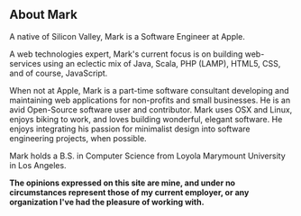 ## About Mark

A native of Silicon Valley, Mark is a Software Engineer at Apple.

A web technologies expert, Mark's current focus is on building web-services using an eclectic mix of Java, Scala, PHP (LAMP), HTML5, CSS, and of course, JavaScript.

When not at Apple, Mark is a part-time software consultant developing and maintaining web applications for non-profits and small businesses. He is an avid Open-Source software user and contributor.  Mark uses OSX and Linux, enjoys biking to work, and loves building wonderful, elegant software. He enjoys integrating his passion for minimalist design into software engineering projects, when possible.

Mark holds a B.S. in Computer Science from Loyola Marymount University in Los Angeles.

**The opinions expressed on this site are mine, and under no circumstances represent those of my current employer, or any organization I've had the pleasure of working with.**